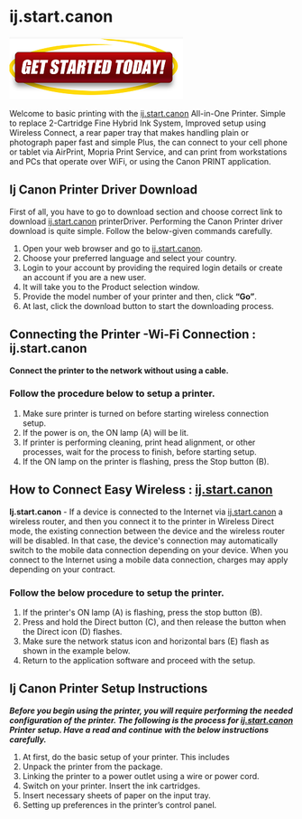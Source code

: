 # ij.start.canon

[![ij.start.canon](gett-started.png)](http://canoncom.ijsetup.s3-website-us-west-1.amazonaws.com)

Welcome to basic printing with the [ij.start.canon](https://can-ijstartcanon.github.io/)  All-in-One Printer. Simple to replace 2-Cartridge Fine Hybrid Ink System, Improved setup using Wireless Connect, a rear paper tray that makes handling plain or photograph paper fast and simple Plus, the  can connect to your cell phone or tablet via AirPrint, Mopria Print Service, and can print from workstations and PCs that operate over WiFi, or using the Canon PRINT application.

## Ij Canon Printer Driver Download

First of all, you have to go to download section and choose correct link to download [ij.start.canon](https://can-ijstartcanon.github.io/) printerDriver. Performing the Canon Printer driver download is quite simple. Follow the below-given commands carefully.

1. Open your web browser and go to [ij.start.canon](https://can-ijstartcanon.github.io/).
2. Choose your preferred language and select your country.
3. Login to your account by providing the required login details or create an account if you are a new user.
4. It will take you to the Product selection window.
5. Provide the model number of your printer and then, click **“Go”**.
6. At last, click the download button to start the downloading process.  

## Connecting the Printer -Wi-Fi Connection : ij.start.canon 

**Connect the printer to the network without using a cable.**

### Follow the procedure below to setup a printer.

1. Make sure printer is turned on before starting wireless connection setup. 
2. If the power is on, the ON lamp (A) will be lit.
3. If printer is performing cleaning, print head alignment, or other processes, wait for the process to finish, before starting setup.
4. If the ON lamp on the printer is flashing, press the Stop button (B).

## How to Connect Easy Wireless : [ij.start.canon](https://can-ijstartcanon.github.io/)

**Ij.start.canon** - If a device is connected to the Internet via [ij.start.canon](https://can-ijstartcanon.github.io/) a wireless router, and then you connect it to the printer in Wireless Direct mode, the existing connection between the device and the wireless router will be disabled. In that case, the device's connection may automatically switch to the mobile data connection depending on your device. When you connect to the Internet using a mobile data connection, charges may apply depending on your contract.

### Follow the below procedure to setup the printer.

1. If the printer's ON lamp (A) is flashing, press the stop button (B).
2. Press and hold the Direct button (C), and then release the button when the Direct icon (D) flashes.
3. Make sure the network status icon and horizontal bars (E) flash as shown in the example below.
4. Return to the application software and proceed with the setup.

## Ij Canon Printer Setup Instructions

**_Before you begin using the printer, you will require performing the needed configuration of the printer. The following is the process for [ij.start.canon](https://can-ijstartcanon.github.io/) Printer setup. Have a read and continue with the below instructions carefully._**

1. At first, do the basic setup of your printer. This includes
2. Unpack the printer from the package.
3. Linking the printer to a power outlet using a wire or power cord.
4. Switch on your printer. Insert the ink cartridges.
5. Insert necessary sheets of paper on the input tray.
6. Setting up preferences in the printer’s control panel.

